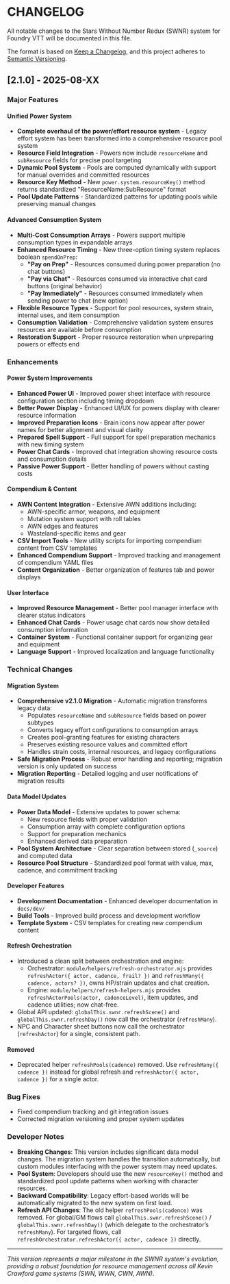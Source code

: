 # CHANGELOG

All notable changes to the Stars Without Number Redux (SWNR) system for Foundry VTT will be documented in this file.

The format is based on [Keep a Changelog](https://keepachangelog.com/en/1.0.0/),
and this project adheres to [Semantic Versioning](https://semver.org/spec/v2.0.0.html).

## [2.1.0] - 2025-08-XX

### Major Features

#### Unified Power System
- **Complete overhaul of the power/effort resource system** - Legacy effort system has been transformed into a comprehensive resource pool system
- **Resource Field Integration** - Powers now include `resourceName` and `subResource` fields for precise pool targeting
- **Dynamic Pool System** - Pools are computed dynamically with support for manual overrides and committed resources
- **Resource Key Method** - New `power.system.resourceKey()` method returns standardized "ResourceName:SubResource" format
- **Pool Update Patterns** - Standardized patterns for updating pools while preserving manual changes

#### Advanced Consumption System
- **Multi-Cost Consumption Arrays** - Powers support multiple consumption types in expandable arrays
- **Enhanced Resource Timing** - New three-option timing system replaces boolean `spendOnPrep`:
  - **"Pay on Prep"** - Resources consumed during power preparation (no chat buttons)
  - **"Pay via Chat"** - Resources consumed via interactive chat card buttons (original behavior)
  - **"Pay Immediately"** - Resources consumed immediately when sending power to chat (new option)
- **Flexible Resource Types** - Support for pool resources, system strain, internal uses, and item consumption
- **Consumption Validation** - Comprehensive validation system ensures resources are available before consumption
- **Restoration Support** - Proper resource restoration when unpreparing powers or effects end

### Enhancements

#### Power System Improvements
- **Enhanced Power UI** - Improved power sheet interface with resource configuration section including timing dropdown
- **Better Power Display** - Enhanced UI/UX for powers display with clearer resource information
- **Improved Preparation Icons** - Brain icons now appear after power names for better alignment and visual clarity
- **Prepared Spell Support** - Full support for spell preparation mechanics with new timing system
- **Power Chat Cards** - Improved chat integration showing resource costs and consumption details
- **Passive Power Support** - Better handling of powers without casting costs

#### Compendium & Content
- **AWN Content Integration** - Extensive AWN additions including:
  - AWN-specific armor, weapons, and equipment
  - Mutation system support with roll tables
  - AWN edges and features
  - Wasteland-specific items and gear
- **CSV Import Tools** - New utility scripts for importing compendium content from CSV templates
- **Enhanced Compendium Support** - Improved tracking and management of compendium YAML files
- **Content Organization** - Better organization of features tab and power displays

#### User Interface
- **Improved Resource Management** - Better pool manager interface with clearer status indicators
- **Enhanced Chat Cards** - Power usage chat cards now show detailed consumption information
- **Container System** - Functional container support for organizing gear and equipment
- **Language Support** - Improved localization and language functionality

### Technical Changes

#### Migration System
- **Comprehensive v2.1.0 Migration** - Automatic migration transforms legacy data:
  - Populates `resourceName` and `subResource` fields based on power subtypes
  - Converts legacy effort configurations to consumption arrays
  - Creates pool-granting features for existing characters
  - Preserves existing resource values and committed effort
  - Handles strain costs, internal resources, and legacy configurations
- **Safe Migration Process** - Robust error handling and reporting; migration version is only updated on success
- **Migration Reporting** - Detailed logging and user notifications of migration results

#### Data Model Updates
- **Power Data Model** - Extensive updates to power schema:
  - New resource fields with proper validation
  - Consumption array with complete configuration options
  - Support for preparation mechanics
  - Enhanced derived data preparation
- **Pool System Architecture** - Clear separation between stored (`_source`) and computed data
- **Resource Pool Structure** - Standardized pool format with value, max, cadence, and commitment tracking

#### Developer Features
- **Development Documentation** - Enhanced developer documentation in `docs/dev/`
- **Build Tools** - Improved build process and development workflow
- **Template System** - CSV templates for creating new compendium content

#### Refresh Orchestration
- Introduced a clean split between orchestration and engine:
  - Orchestrator: `module/helpers/refresh-orchestrator.mjs` provides `refreshActor({ actor, cadence, frail? })` and `refreshMany({ cadence, actors? })`, owns HP/strain updates and chat creation.
  - Engine: `module/helpers/refresh-helpers.mjs` provides `refreshActorPools(actor, cadenceLevel)`, item updates, and cadence utilities; now chat-free.
- Global API updated: `globalThis.swnr.refreshScene()` and `globalThis.swnr.refreshDay()` now call the orchestrator (`refreshMany`).
- NPC and Character sheet buttons now call the orchestrator (`refreshActor`) for a single, consistent path.

#### Removed
- Deprecated helper `refreshPools(cadence)` removed. Use `refreshMany({ cadence })` instead for global refresh and `refreshActor({ actor, cadence })` for a single actor.

### Bug Fixes

- Fixed compendium tracking and git integration issues
- Corrected migration versioning and proper system updates

### Developer Notes

- **Breaking Changes**: This version includes significant data model changes. The migration system handles the transition automatically, but custom modules interfacing with the power system may need updates.
- **Pool System**: Developers should use the new `resourceKey()` method and standardized pool update patterns when working with character resources.
- **Backward Compatibility**: Legacy effort-based worlds will be automatically migrated to the new system on first load.
 - **Refresh API Changes**: The old helper `refreshPools(cadence)` was removed. For global/GM flows call `globalThis.swnr.refreshScene()` / `globalThis.swnr.refreshDay()` (which delegate to the orchestrator’s `refreshMany`). For targeted flows, call `refreshOrchestrator.refreshActor({ actor, cadence })` directly.

---

*This version represents a major milestone in the SWNR system's evolution, providing a robust foundation for resource management across all Kevin Crawford game systems (SWN, WWN, CWN, AWN).*

